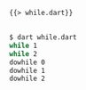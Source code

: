 <!--
title: While
-->

<pre>
<code class="hljs dart">{{> while.dart}}
</code>
</pre>

```bash
$ dart while.dart
while 1
while 2
dowhile 0
dowhile 1
dowhile 2
```
